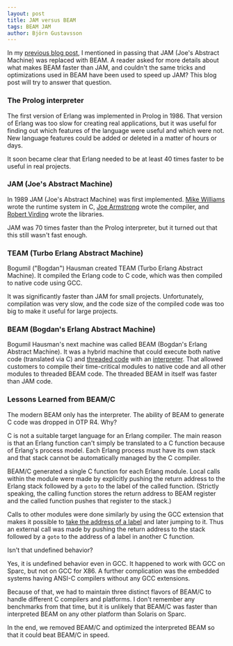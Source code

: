 ```yaml
---
layout: post
title: JAM versus BEAM
tags: BEAM JAM
author: Björn Gustavsson
---
```


In my [previous blog post][road_to_the_jit], I mentioned in passing
that JAM (Joe's Abstract Machine) was replaced with BEAM. A reader
asked for more details about what makes BEAM faster than JAM, and
couldn't the same tricks and optimizations used in BEAM have been used
to speed up JAM? This blog post will try to answer that question.

[road_to_the_jit]: http://blog.erlang.org/the-road-to-the-jit

### The Prolog interpreter

The first version of Erlang was implemented in Prolog in 1986. That
version of Erlang was too slow for creating real applications, but it
was useful for finding out which features of the language were useful
and which were not. New language features could be added or deleted
in a matter of hours or days.

It soon became clear that Erlang needed to be at least 40 times faster
to be useful in real projects.

### JAM (Joe's Abstract Machine)

In 1989 JAM (Joe's Abstract Machine) was first
implemented. [Mike Williams][mike] wrote the runtime system
in C, [Joe Armstrong][joe] wrote the compiler, and
[Robert Virding][robert] wrote the libraries.

[mike]: http://www.erlang-factory.com/conference/ErlangUserConference2013/speakers/MikeWilliams
[joe]: https://github.com/joearms
[robert]: https://github.com/rvirding

JAM was 70 times faster than the Prolog interpreter, but it turned out
that this still wasn't fast enough.

### TEAM (Turbo Erlang Abstract Machine)

Bogumil ("Bogdan") Hausman created TEAM (Turbo Erlang Abstract
Machine). It compiled the Erlang code to C code, which was then
compiled to native code using GCC.

It was significantly faster than JAM for small projects.
Unfortunately, compilation was very slow, and the code size of the
compiled code was too big to make it useful for large projects.

### BEAM (Bogdan's Erlang Abstract Machine)

Bogumil Hausman's next machine was called BEAM (Bogdan's Erlang Abstract
Machine). It was a hybrid machine that could execute both native code
(translated via C) and [threaded code] with an [interpreter]. That
allowed customers to compile their time-critical modules to native code
and all other modules to threaded BEAM code. The threaded BEAM in
itself was faster than JAM code.

[threaded code]: https://en.wikipedia.org/wiki/Threaded_code
[interpreter]: https://en.wikipedia.org/wiki/Interpreter_(computing)

### Lessons Learned from BEAM/C

The modern BEAM only has the interpreter. The ability of BEAM to generate
C code was dropped in OTP R4. Why?

C is not a suitable target language for an Erlang compiler. The main
reason is that an Erlang function can't simply be translated to a C
function because of Erlang's process model. Each Erlang process must
have its own stack and that stack cannot be automatically managed by
the C compiler.

BEAM/C generated a single C function for each Erlang module. Local
calls within the module were made by explicitly pushing the return
address to the Erlang stack followed by a `goto` to the label of the
called function.  (Strictly speaking, the calling function stores the
return address to BEAM register and the called function pushes that
register to the stack.)

Calls to other modules were done similarly by using the GCC extension
that makes it possible to [take the address of a label][gcc_labels]
and later jumping to it.  Thus an external call was made by pushing
the return address to the stack followed by a `goto` to the address of
a label in another C function.

[gcc_labels]: https://gcc.gnu.org/onlinedocs/gcc/Labels-as-Values.html

Isn't that undefined behavior?

Yes, it is undefined behavior even in GCC. It happened to work with
GCC on Sparc, but not on GCC for X86. A further complication was the
embedded systems having ANSI-C compilers without any GCC extensions.

Because of that, we had to maintain three distinct flavors of BEAM/C
to handle different C compilers and platforms. I don't remember any
benchmarks from that time, but it is unlikely that BEAM/C was faster
than interpreted BEAM on any other platform than Solaris on Sparc.

In the end, we removed BEAM/C and optimized the interpreted BEAM so that
it could beat BEAM/C in speed.
